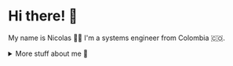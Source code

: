 # Hi there! :wave:
My name is Nicolas 🧙‍♂️ I'm a systems engineer from Colombia 🇨🇴.

<details>
<summary>
  More stuff about me 👀
</summary>
  
#### GitHub stats 

[![Anurag's github stats](https://github-readme-stats.vercel.app/api?username=nmuna520&show_icons=true)](https://github.com/anuraghazra/github-readme-stats)

<!--### What I do

I do Open Source. In fact, I do Open Source so much, that 95% of my work on
GitHub is free and open to everyone. I am really passionate about doing web
development, it is in my opinion the best combination of logical programming and
(sometimes) beautiful design.
-->
## My skills 📜

### Web technologies

- JavaScript
- HTML, CSS
- TypeScript
- Next.js
- Nest.js
- MySQL
- Django
- AWS Lambda, SQS, SNS, State Machina, SAM
- Serverless
- Github Actions

### Application Development

- Python
- Node.js
  
<!--
### Productivity utilities

- Microsoft Office - I am a Certified
-->
### Languages 🌐

| Language      | Proficiency                                                               |
| ------------- | ------------------------------------------------------------------------- |
| English       | B2                                                                        |
| Spanish       | Native language                                                           |

## What I'm currently learning 📚

- Machine Learning
- AWS Arch
<!--
## My own dictionary 📕:

| Word / abreviation | Meaning                                                | Note                                             |
| ------------------ | ------------------------------------------------------ | ------------------------------------------------ |
| FFO                | Fífa Friendly Office (a place where I can work safely) | Idea by [@aellopos](https://github.com/aellopos) |
-->
</details>
